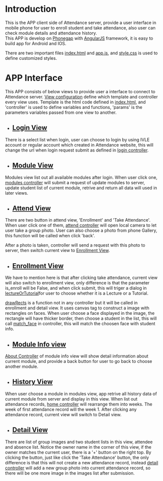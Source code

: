# Introduction
 This is the APP client side of Attendance server, provide a user interface in mobile phone for user to enroll student and take attendance, also user can check module details and attendance history.   
 This APP is develop on [Phonegap](http://phonegap.com/) with [AngularJS](https://angularjs.org/) framework, it is easy to build app for Android and IOS.
 
 There are two important files [index.html][html] and [app.js][js], and [style.css][css] is used to define customized styles.

 [html]: https://github.com/fcharmy/face/blob/master/app_attendance/www/index.html
 [js]: https://github.com/fcharmy/face/blob/master/app_attendance/www/js/app.js
 [css]: https://github.com/fcharmy/face/blob/master/app_attendance/www/css/style.css

# APP Interface
 This APP consists of below views to provide user a interface to connect to Attendance server. [View configuration][tabs] define which template and controller every view uses. Template is the html code defined in [index.html][html], and 'controller' is used to define variables and functions, 'params' is the parameters variables passed from one view to another.
 
 [tabs]: https://github.com/fcharmy/face/blob/master/app_attendance/www/js/app.js#L35
 [login]: https://github.com/fcharmy/face/blob/master/app_attendance/www/index.html#L33
 [modules]: https://github.com/fcharmy/face/blob/master/app_attendance/www/index.html#L73
 [attend]: https://github.com/fcharmy/face/blob/master/app_attendance/www/index.html#L112
 [enroll]: https://github.com/fcharmy/face/blob/master/app_attendance/www/index.html#L151
 [home]: https://github.com/fcharmy/face/blob/master/app_attendance/www/index.html#L197
 [detail]: https://github.com/fcharmy/face/blob/master/app_attendance/www/index.html#L218
 [about]: https://github.com/fcharmy/face/blob/master/app_attendance/www/index.html#L262
 [login controller]: https://github.com/fcharmy/face/blob/master/app_attendance/www/js/app.js#L110
 [modules controller]: https://github.com/fcharmy/face/blob/master/app_attendance/www/js/app.js#L167
 [attend controller]: https://github.com/fcharmy/face/blob/master/app_attendance/www/js/app.js#L253
 [about Controller]: https://github.com/fcharmy/face/blob/master/app_attendance/www/js/app.js#L355
 [home controller]: https://github.com/fcharmy/face/blob/master/app_attendance/www/js/app.js#L207
 [detail controller]: https://github.com/fcharmy/face/blob/master/app_attendance/www/js/app.js#L624
 [lectureOrTutorial]: https://github.com/fcharmy/face/blob/master/app_attendance/www/js/app.js#L515
 [match_face]: https://github.com/fcharmy/face/blob/master/app_attendance/www/js/app.js#L461
 [drawRects]: https://github.com/fcharmy/face/blob/master/app_attendance/www/js/app.js#L746
 
* ## [Login View][login]
 There is a select list when login, user can choose to login by using IVLE account or regular account which created in Attendance website, this will change the url when login request submit as defined in [login controller][login controller].

* ## [Module View][modules]
 Modules view list out all available modules after login. When user click one, [modules controller][modules controller] will submit a request of update modules to server, update student list of current module, retrive and return all data will used in later views.

* ## [Attend View][attend]
 There are two button in attend view, 'Enrollment' and 'Take Attendance'. When user click one of them, [attend controller][attend controller] will open local camera to let user take a group photo. User can also choose a photo from phone Gallery, this function will be called when click 'back'.  
 
 After a photo is taken, controller will send a request with this photo to server, then switch current view to [Enrollment View][enroll].
 
* ## [Enrollment View][enroll]
 We have to mention here is that after clicking take attendance, current view will also switch to enrollment view, only difference is that the parameter is_enroll will be False, and when click submit, this will triger a dialog in [lectureOrTutorial][lectureOrTutorial]for user to choose whether it is a Lecture or a Tutorial.  
 
 [drawRects][drawRects] is a function not in any controller but it will be called in enrollment and detail view. It uses canvas tag to construct a image with rectangles on faces. When user choose a face displayed in the image, the rectangle will have thicker border, then choose a student in the list, this will call [match_face][match_face] in controller, this will match the choosen face with student info. 

* ## [Module Info view][about]
 [About Controller][about Controller] of module info view will show detail information about current module, and provide a back button for user to go back to choose another module.  

* ## [History View][home]
 When user choose a module in modules view, app retrive all history data of current module from server and display in this view. When list out attendance records, [home controller][home controller] will rearrange them into weeks. The week of first attendance record will the week 1. After clicking any attendance record, current view will switch to Detail view.
 
* ## [Detail View][detail]
 There are list of group images and two student lists in this view, attendee and absence list. Notice the owner name in the corner of this view, if the owner matches the current user, there is a '+' button on the right top. By clicking the button, just like click the 'Take Attendance' button, the only difference is that this will not create a new attendance record, instead [detail controller][detail controller] will add a new group photo into current attendance record, so there will be one more image in the images list after submission.
 
 
